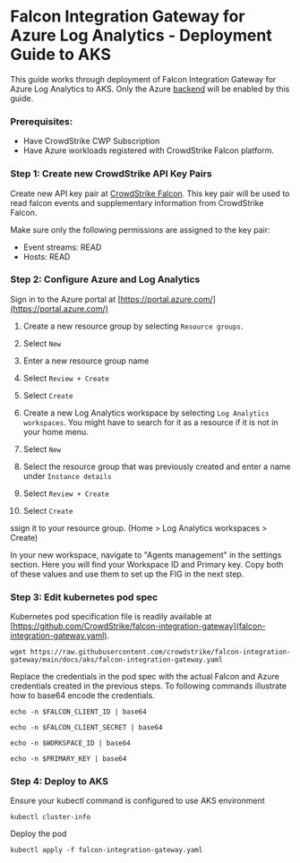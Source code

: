 # Falcon Integration Gateway for Azure Log Analytics - Deployment Guide to AKS

This guide works through deployment of Falcon Integration Gateway for Azure Log Analytics to AKS. Only the Azure [backend](https://github.com/CrowdStrike/falcon-integration-gateway/tree/main/fig/backends) will be enabled by this guide.

### Prerequisites:

 - Have CrowdStrike CWP Subscription
 - Have Azure workloads registered with CrowdStrike Falcon platform.

### Step 1: Create new CrowdStrike API Key Pairs

Create new API key pair at [CrowdStrike Falcon](https://falcon.crowdstrike.com/support/api-clients-and-keys). This key pair will be used to read falcon events and supplementary information from CrowdStrike Falcon.

Make sure only the following permissions are assigned to the key pair:
 * Event streams: READ
 * Hosts: READ

### Step 2: Configure Azure and Log Analytics

Sign in to the Azure portal at [https://portal.azure.com/](https://portal.azure.com/)

1. Create a new resource group by selecting `Resource groups`.
1. Select `New`
1. Enter a new resource group name
1. Select `Review + Create`
1. Select `Create`

1. Create a new Log Analytics workspace by selecting `Log Analytics workspaces`. You might have to search for it as a resource if it is not in your home menu.
1. Select `New`
1. Select the resource group that was previously created and enter a name under `Instance details`
1. Select `Review + Create`
1. Select `Create`

ssign it to your resource group. (Home > Log Analytics workspaces > Create)

In your new workspace, navigate to "Agents management" in the settings section. Here you will find your Workspace ID and Primary key. Copy both of these values and use them to set up the FIG in the next step.

### Step 3: Edit kubernetes pod spec

Kubernetes pod specification file is readily available at [https://github.com/CrowdStrike/falcon-integration-gateway](falcon-integration-gateway.yaml).

```
wget https://raw.githubusercontent.com/crowdstrike/falcon-integration-gateway/main/docs/aks/falcon-integration-gateway.yaml
```

Replace the credentials in the pod spec with the actual Falcon and Azure credentials created in the previous steps. To following commands illustrate how to base64 encode the credentials.

```
echo -n $FALCON_CLIENT_ID | base64
```

```
echo -n $FALCON_CLIENT_SECRET | base64
```

```
echo -n $WORKSPACE_ID | base64
```

```
echo -n $PRIMARY_KEY | base64
```

### Step 4: Deploy to AKS

Ensure your kubectl command is configured to use AKS environment
```
kubectl cluster-info
```

Deploy the pod
```
kubectl apply -f falcon-integration-gateway.yaml
```
